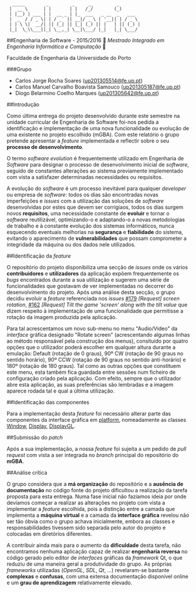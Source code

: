 ```
  _____        _         _     __         _        
 |  __ \      | |       | |   /_/        (_)       
 | |__) | ___ | |  __ _ | |_  ___   _ __  _   ___  
 |  _  / / _ \| | / _` || __|/ _ \ | '__|| | / _ \ 
 | | \ \|  __/| || (_| || |_| (_) || |   | || (_) |
 |_|  \_\\___||_| \__,_| \__|\___/ |_|   |_| \___/ 
 ```
##Engenharia de Software - 2015/2016
:floppy_disk:  *Mestrado Integrado em Engenharia Informática e Computação*   :floppy_disk:

Faculdade de Engenharia da Universidade do Porto

###Grupo
* Carlos Jorge Rocha Soares (up201305514@fe.up.pt)
* Carlos Manuel Carvalho Boavista Samouco (up201305187@fe.up.pt)
* Diogo Belarmino Coelho Marques (up201305642@fe.up.pt)

##Introdução

Como última entrega do projeto desenvolvido durante este semestre na unidade curricular de Engenharia de Software foi-nos pedida a identificação e implementação de uma nova funcionalidade ou evolução de uma existente no projeto escolhido (mGBA). Com este relatório o grupo pretende apresentar a *feature* implementada e reflectir sobre o seu **processo de desenvolvimento**.

O termo *software evolution* é frequentemente utilizado em Engenharia de *Software* para designar o processo de desenvolvimento inicial de *software*, seguido de constantes alterações ao sistema previamente implementado com vista a satisfazer determinadas necessidades ou requisitos.

A evolução do *software* é um processo inevitável para qualquer *developer* ou empresa de *software*: todos os dias são encontradas novas imperfeições e *issues* com a utilização das soluções de *software* desenvolvidas por estes que devem ser corrigiaos, todos os dias surgem novos **requisitos**, uma necessidade constante de **evoluir** e tornar o *software* reutilizável, optimizando-o e adaptando-o a novas metodologias de trabalho e à constante evolução dos sistemas informáticos, nunca esquecendo eventuais melhorias na **segurança** e **fiabilidade** do sistema, evitando o aparecimento de **vulnerabilidades** que possam comprometer a integridade da máquina ou dos dados nele utilizados.

##Identificação da *feature*

O repositório do projeto disponibiliza uma secção de *issues* onde os vários **contribuidores** e **utilizadores** da aplicação expõem frequentemente os *bugs* encontrados durante a sua utilização e sugerem uma série de funcionalidades que gostavam de ver implementadas no decorrer do desenvolvimento do projeto. Após uma análise desta secção, o grupo decidiu evoluir a *feature* referenciada nos *issues* [#179](https://github.com/mgba-emu/mgba/issues/179) *[Request] screen rotation*, [#162](https://github.com/mgba-emu/mgba/issues/162) *[Request] Tilt the game 'screen' along with the tilt value* que dizem respeito à implementação de uma funcionalidade que permitisse a rotação da imagem produzida pela aplicação.

Para tal acrescentamos um novo sub-menu no menu "Audio/Video" da *interface* gráfica designado "Rotate screen" (acrescentando algumas linhas ao método responsável pela construção dos menus), consituído por quatro opções que o utilizador poderá escolher em qualquer altura durante a emulação: Default (rotação de 0 graus), 90º CW (rotação de 90 graus no sentido horário), 90º CCW (rotação de 90 graus no sentido anti-horário) e 180º (rotação de 180 graus). Tal como as outras opções que constituem este menu, esta também fica guardada entre sessões num ficheiro de configuração criado pela aplicação. Com efeito, sempre que o utilizador abre esta aplicação, as suas preferências são lembradas e a imagem aparece rodada tal e qual a última utilização.

##Identificação das componentes

Para a implementação desta *feature* foi necessário alterar parte das componentes da interface gráfica em [platform](https://github.com/mgba-emu/mgba/tree/master/src/platform/qt), nomeadamente as classes [Window](https://github.com/mgba-emu/mgba/blob/master/src/platform/qt/Window.cpp), [Display](https://github.com/mgba-emu/mgba/blob/master/src/platform/qt/Display.cpp), [DisplayGL](https://github.com/mgba-emu/mgba/blob/master/src/platform/qt/DisplayGL.cpp).

##Submissão do *patch*

Após a sua implementação, a nossa *feature* foi sujeita a um pedido de *pull request* com vista a ser integrada no *branch* principal do repositório do **mGBA**.

##Análise crítica

O grupo considera que a **má organização** do repositório e a **ausência de documentação** no código fonte do projeto dificultou a realização da tarefa proposta para esta entrega. Numa fase inicial não fazíamos ideia por onde devíamos começar a realizar as alterações no projeto com vista a implementar a *feature* escolhida, pois a distinção entre a camada que implementa a **máquina virtual** e a camada da **interface gráfica** revelou não ser tão óbvia como o grupo achava inicialmente, embora as classes e responsabilidades tivessem sido separada pelo autor do projeto e colocadas em diretórios diferentes.

A contribuir ainda mais para o aumento da **dificuldade** desta tarefa, não encontramos nenhuma aplicação capaz de realizar **engenharia reversa** no código gerado pelo editor de *interfaces* gráficas da *framework* Qt, o que reduziu de uma maneira geral a produtividade do grupo. As próprias *frameworks* utilizadas (*OpenGL*, *SDL*, *Qt*, ...) revelaram-se bastante **complexas** e **confusas**, com uma extensa documentação disponível online e um **grau de aprendizagem** relativamente elevado.
